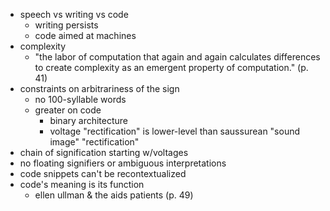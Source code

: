 - speech vs writing vs code
  - writing persists
  - code aimed at machines
- complexity
  - "the labor of computation that again and again calculates differences to
    create complexity as an emergent property of computation." (p. 41)
- constraints on arbitrariness of the sign
  - no 100-syllable words
  - greater on code
    - binary architecture
    - voltage "rectification" is lower-level than saussurean "sound image"
      "rectification"
- chain of signification starting w/voltages
- no floating signifiers or ambiguous interpretations
- code snippets can't be recontextualized
- code's meaning is its function
  - ellen ullman & the aids patients (p. 49)
